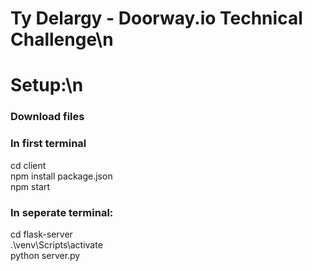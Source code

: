 # Ty Delargy - Doorway.io Technical Challenge\n
# Setup:\n
### Download files<br>
  
### In first terminal<br>
cd client<br>
npm install package.json<br>
npm start<br>

### In seperate terminal:<br>
cd flask-server<br>
.\venv\Scripts\activate<br>
python server.py<br>
